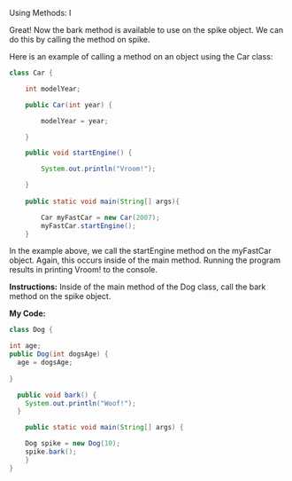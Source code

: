 Using Methods: I

Great! Now the bark method is available to use on the spike object. We can do this by calling the method on spike.

Here is an example of calling a method on an object using the Car class:
```java
class Car {

    int modelYear;

    public Car(int year) {

        modelYear = year;

    }

    public void startEngine() {

        System.out.println("Vroom!");

    }
    
    public static void main(String[] args){

        Car myFastCar = new Car(2007);
        myFastCar.startEngine();
    }
```
In the example above, we call the startEngine method on the myFastCar object. Again, this occurs inside of the main method. Running the program results in printing Vroom! to the console.

**Instructions:**
Inside of the main method of the Dog class, call the bark method on the spike object.

**My Code:**
```java
class Dog {

int age;
public Dog(int dogsAge) {
  age = dogsAge;
  
}

  public void bark() {
    System.out.println("Woof!");
  }

	public static void main(String[] args) {

    Dog spike = new Dog(10);
    spike.bark();
	}
}
```
